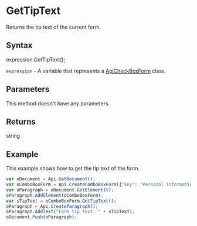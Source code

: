 # GetTipText

Returns the tip text of the current form.

## Syntax

expression.GetTipText();

`expression` - A variable that represents a [ApiCheckBoxForm](../ApiCheckBoxForm.md) class.

## Parameters

This method doesn't have any parameters.

## Returns

string

## Example

This example shows how to get the tip text of the form.

```javascript
var oDocument = Api.GetDocument();
var oComboBoxForm = Api.CreateComboBoxForm({"key": "Personal information", "tip": "Choose your country", "required": true, "placeholder": "Country", "editable": false, "autoFit": false, "items": ["Latvia", "USA", "UK"]});
var oParagraph = oDocument.GetElement(0);
oParagraph.AddElement(oComboBoxForm);
var sTipText = oComboBoxForm.GetTipText();
oParagraph = Api.CreateParagraph();
oParagraph.AddText("Form tip text: " + sTipText);
oDocument.Push(oParagraph);
```
